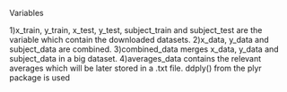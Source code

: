 Variables

1)x_train, y_train, x_test, y_test, subject_train and subject_test are the variable which contain the downloaded datasets.
2)x_data, y_data and subject_data are combined.
3)combined_data merges x_data, y_data and subject_data in a big dataset.
4)averages_data contains the relevant averages which will be later stored in a .txt file. ddply() from the plyr package is used
